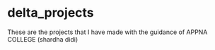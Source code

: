 # delta_projects
These are the projects that I have made with the guidance of APPNA COLLEGE (shardha didi)  
